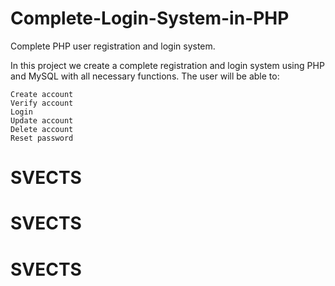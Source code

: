 # Complete-Login-System-in-PHP
Complete PHP user registration and login system.

In this project we create a complete registration and login system using PHP and MySQL with all necessary functions. The user will be able to:

    Create account
    Verify account
    Login
    Update account
    Delete account
    Reset password

# SVECTS
# SVECTS
# SVECTS
